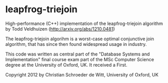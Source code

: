 # leapfrog-triejoin
High-performance (C++) implementation of the leapfrog-triejoin algorithm by Todd Veldhuizen (http://arxiv.org/abs/1210.0481)

The leapfrog-triejoin algorihm is a worst-case optimal conjunctive join algorithm, that has since then found widespread usage in industry.

This code was written as central part of the "Database Systems and Implementation" final course exam part of the MSc Computer Science degree at the University of Oxford, UK. It received a First.

Copyright 2012 by Christian Schroeder de Witt, University of Oxford, UK
